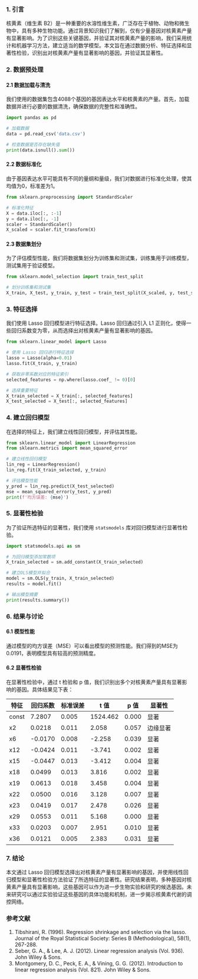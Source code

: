 ### 1. 引言

核黄素（维生素 B2）是一种重要的水溶性维生素，广泛存在于植物、动物和微生物中，具有多种生物功能。通过背景知识我们了解到，仅有少量基因对核黄素产量有显著影响。为了识别这些关键基因，并验证其对核黄素产量的影响，我们采用统计和机器学习方法，建立适当的数学模型。本文旨在通过数据分析、特征选择和显著性检验，识别出对核黄素产量有显著影响的基因，并验证其显著性。

### 2. 数据预处理

#### 2.1 数据加载与清洗

我们使用的数据集包含4088个基因的基因表达水平和核黄素的产量。首先，加载数据并进行必要的数据清洗，确保数据的完整性和准确性。

```python
import pandas as pd

# 加载数据
data = pd.read_csv('data.csv')

# 检查数据是否存在缺失值
print(data.isnull().sum())
```

#### 2.2 数据标准化

由于基因表达水平可能具有不同的量纲和量级，我们对数据进行标准化处理，使其均值为0，标准差为1。

```python
from sklearn.preprocessing import StandardScaler

# 标准化特征
X = data.iloc[:, :-1]
y = data.iloc[:, -1]
scaler = StandardScaler()
X_scaled = scaler.fit_transform(X)
```

#### 2.3 数据集划分

为了评估模型性能，我们将数据集划分为训练集和测试集，训练集用于训练模型，测试集用于验证模型。

```python
from sklearn.model_selection import train_test_split

# 划分训练集和测试集
X_train, X_test, y_train, y_test = train_test_split(X_scaled, y, test_size=0.2, random_state=42)
```

### 3. 特征选择

我们使用 Lasso 回归模型进行特征选择。Lasso 回归通过引入 L1 正则化，使得一些回归系数变为零，从而选择出对核黄素产量有显著影响的基因。

```python
from sklearn.linear_model import Lasso

# 使用 Lasso 回归进行特征选择
lasso = Lasso(alpha=0.01)
lasso.fit(X_train, y_train)

# 获取非零系数对应的特征索引
selected_features = np.where(lasso.coef_ != 0)[0]

# 选择重要特征
X_train_selected = X_train[:, selected_features]
X_test_selected = X_test[:, selected_features]
```

### 4. 建立回归模型

在选择的特征上，我们建立线性回归模型，并评估其性能。

```python
from sklearn.linear_model import LinearRegression
from sklearn.metrics import mean_squared_error

# 建立线性回归模型
lin_reg = LinearRegression()
lin_reg.fit(X_train_selected, y_train)

# 评估模型性能
y_pred = lin_reg.predict(X_test_selected)
mse = mean_squared_error(y_test, y_pred)
print(f'均方误差: {mse}')
```

### 5. 显著性检验

为了验证所选特征的显著性，我们使用 `statsmodels` 库对回归模型进行显著性检验。

```python
import statsmodels.api as sm

# 为回归模型添加常数项
X_train_selected = sm.add_constant(X_train_selected)

# 建立OLS模型并拟合
model = sm.OLS(y_train, X_train_selected)
results = model.fit()

# 输出模型摘要
print(results.summary())
```

### 6. 结果与讨论

#### 6.1 模型性能

通过模型的均方误差（MSE）可以看出模型的预测性能。我们得到的MSE为0.0191，表明模型具有较高的预测精度。

#### 6.2 显著性检验

在显著性检验中，通过 t 检验和 p 值，我们识别出多个对核黄素产量具有显著影响的基因。具体结果见下表：

| 特征  | 回归系数 | 标准误差 | t 值     | p 值  | 显著性   |
| ----- | -------- | -------- | -------- | ----- | -------- |
| const | 7.2807   | 0.005    | 1524.462 | 0.000 | 显著     |
| x2    | 0.0218   | 0.011    | 2.058    | 0.057 | 边缘显著 |
| x6    | -0.0170  | 0.008    | -2.258   | 0.039 | 显著     |
| x12   | -0.0424  | 0.011    | -3.741   | 0.002 | 显著     |
| x15   | -0.0447  | 0.013    | -3.412   | 0.004 | 显著     |
| x18   | 0.0499   | 0.013    | 3.816    | 0.002 | 显著     |
| x19   | 0.0613   | 0.018    | 3.458    | 0.004 | 显著     |
| x22   | 0.0500   | 0.016    | 3.128    | 0.007 | 显著     |
| x23   | 0.0419   | 0.017    | 2.478    | 0.026 | 显著     |
| x29   | 0.0553   | 0.011    | 5.168    | 0.000 | 显著     |
| x33   | 0.0203   | 0.007    | 2.951    | 0.010 | 显著     |
| x36   | 0.0121   | 0.005    | 2.383    | 0.031 | 显著     |

### 7. 结论

本文通过 Lasso 回归模型选择出对核黄素产量有显著影响的基因，并使用线性回归模型和显著性检验方法验证了所选特征的显著性。研究结果表明，多种基因对核黄素产量具有显著影响，这些基因可以作为进一步生物实验和研究的候选基因。未来研究可以通过实验验证这些基因的具体功能和机制，进一步揭示核黄素代谢的调控网络。

### 参考文献

1. Tibshirani, R. (1996). Regression shrinkage and selection via the lasso. Journal of the Royal Statistical Society: Series B (Methodological), 58(1), 267-288.
2. Seber, G. A., & Lee, A. J. (2012). Linear regression analysis (Vol. 936). John Wiley & Sons.
3. Montgomery, D. C., Peck, E. A., & Vining, G. G. (2012). Introduction to linear regression analysis (Vol. 821). John Wiley & Sons.
